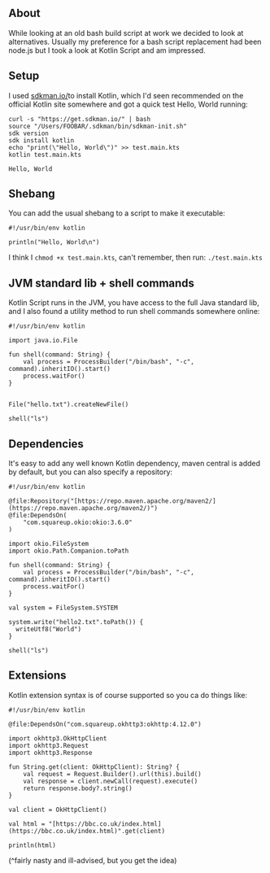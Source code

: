 ## About

While looking at an old bash build script at work we decided to look at alternatives. Usually my preference for a bash script replacement had been node.js but I took a look at Kotlin Script and am impressed.

## Setup

I used [sdkman.io/](https://sdkman.io/)to install Kotlin, which I'd seen recommended on the official Kotlin site somewhere and got a quick test Hello, World running:

```
curl -s "https://get.sdkman.io/" | bash
source "/Users/FOOBAR/.sdkman/bin/sdkman-init.sh"
sdk version  
sdk install kotlin
echo "print(\"Hello, World\")" >> test.main.kts
kotlin test.main.kts

Hello, World
```

## Shebang

You can add the usual shebang to a script to make it executable:

```
#!/usr/bin/env kotlin

println("Hello, World\n")
```

I think I `chmod +x test.main.kts`, can't remember, then run: `./test.main.kts`

## JVM standard lib + shell commands

Kotlin Script runs in the JVM, you have access to the full Java standard lib, and I also found a utility method to run shell commands somewhere online:

```
#!/usr/bin/env kotlin

import java.io.File

fun shell(command: String) {
	val process = ProcessBuilder("/bin/bash", "-c", command).inheritIO().start()
	process.waitFor()
}


File("hello.txt").createNewFile()

shell("ls")
```

## Dependencies

It's easy to add any well known Kotlin dependency, maven central is added by default, but you can also specify a repository:

```
#!/usr/bin/env kotlin

@file:Repository("[https://repo.maven.apache.org/maven2/](https://repo.maven.apache.org/maven2/)")
@file:DependsOn(
	"com.squareup.okio:okio:3.6.0"
)

import okio.FileSystem
import okio.Path.Companion.toPath

fun shell(command: String) {
	val process = ProcessBuilder("/bin/bash", "-c", command).inheritIO().start()
	process.waitFor()
}

val system = FileSystem.SYSTEM

system.write("hello2.txt".toPath()) {
  writeUtf8("World")
}

shell("ls")
```

## Extensions

Kotlin extension syntax is of course supported so you ca do things like:

```
#!/usr/bin/env kotlin

@file:DependsOn("com.squareup.okhttp3:okhttp:4.12.0")

import okhttp3.OkHttpClient
import okhttp3.Request
import okhttp3.Response

fun String.get(client: OkHttpClient): String? {
	val request = Request.Builder().url(this).build()
	val response = client.newCall(request).execute()
	return response.body?.string()
}

val client = OkHttpClient()

val html = "[https://bbc.co.uk/index.html](https://bbc.co.uk/index.html)".get(client)

println(html)
```

 (^fairly nasty and ill-advised, but you get the idea) 